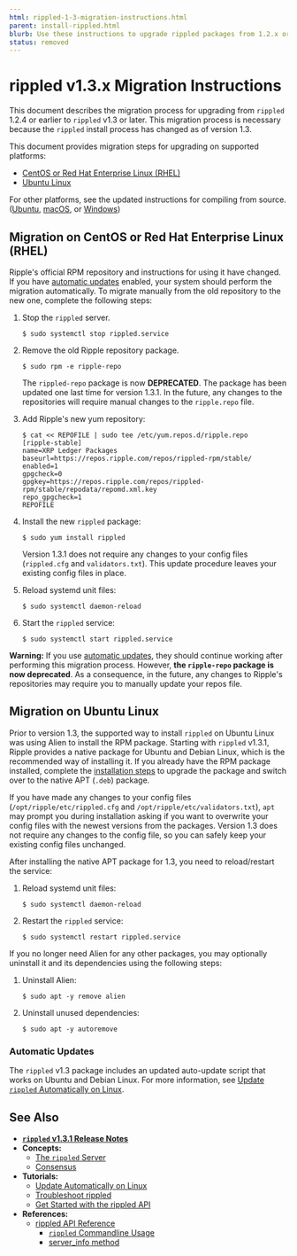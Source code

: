 ```yaml
---
html: rippled-1-3-migration-instructions.html
parent: install-rippled.html
blurb: Use these instructions to upgrade rippled packages from 1.2.x or below to 1.3.x or higher.
status: removed
---
```

# rippled v1.3.x Migration Instructions

This document describes the migration process for upgrading from `rippled` 1.2.4 or earlier to `rippled` v1.3 or later. This migration process is necessary because the `rippled` install process has changed as of version 1.3.

This document provides migration steps for upgrading on supported platforms:

- [CentOS or Red Hat Enterprise Linux (RHEL)](#migration-on-centos-or-red-hat-enterprise-linux-rhel)
- [Ubuntu Linux](#migration-on-ubuntu-linux)

For other platforms, see the updated instructions for compiling from source. ([Ubuntu](build-run-rippled-ubuntu.html), [macOS](build-run-rippled-macos.html), or [Windows](https://github.com/XRPLF/rippled/tree/develop/Builds/VisualStudio2017))


## Migration on CentOS or Red Hat Enterprise Linux (RHEL)

Ripple's official RPM repository and instructions for using it have changed. If you have [automatic updates](update-rippled-automatically-on-linux.md) enabled, your system should perform the migration automatically. To migrate manually from the old repository to the new one, complete the following steps:

1. Stop the `rippled` server.

    ```
    $ sudo systemctl stop rippled.service
    ```

2. Remove the old Ripple repository package.

    ```
    $ sudo rpm -e ripple-repo
    ```

    The `rippled-repo` package is now **DEPRECATED**. The package has been updated one last time for version 1.3.1. In the future, any changes to the repositories will require manual changes to the `ripple.repo` file. <!-- STYLE_OVERRIDE: will -->

3. Add Ripple's new yum repository:

    ```
    $ cat << REPOFILE | sudo tee /etc/yum.repos.d/ripple.repo
    [ripple-stable]
    name=XRP Ledger Packages
    baseurl=https://repos.ripple.com/repos/rippled-rpm/stable/
    enabled=1
    gpgcheck=0
    gpgkey=https://repos.ripple.com/repos/rippled-rpm/stable/repodata/repomd.xml.key
    repo_gpgcheck=1
    REPOFILE
    ```

4. Install the new `rippled` package:

    ```
    $ sudo yum install rippled
    ```

    Version 1.3.1 does not require any changes to your config files (`rippled.cfg` and `validators.txt`). This update procedure leaves your existing config files in place.

5. Reload systemd unit files:

    ```
    $ sudo systemctl daemon-reload
    ```

6. Start the `rippled` service:

    ```
    $ sudo systemctl start rippled.service
    ```


**Warning:** If you use [automatic updates](update-rippled-automatically-on-linux.md), they should continue working after performing this migration process. However, **the `ripple-repo` package is now deprecated**. As a consequence, in the future, any changes to Ripple's repositories may require you to manually update your repos file.


## Migration on Ubuntu Linux

Prior to version 1.3, the supported way to install `rippled` on Ubuntu Linux was using Alien to install the RPM package. Starting with `rippled` v1.3.1, Ripple provides a native package for Ubuntu and Debian Linux, which is the recommended way of installing it. If you already have the RPM package installed, complete the [installation steps](install-rippled-on-ubuntu.md) to upgrade the package and switch over to the native APT (`.deb`) package.

If you have made any changes to your config files (`/opt/ripple/etc/rippled.cfg` and `/opt/ripple/etc/validators.txt`), `apt` may prompt you during installation asking if you want to overwrite your config files with the newest versions from the packages. Version 1.3 does not require any changes to the config file, so you can safely keep your existing config files unchanged.

After installing the native APT package for 1.3, you need to reload/restart the service:

1. Reload systemd unit files:

    ```
    $ sudo systemctl daemon-reload
    ```

2. Restart the `rippled` service:

    ```
    $ sudo systemctl restart rippled.service
    ```

If you no longer need Alien for any other packages, you may optionally uninstall it and its dependencies using the following steps:

1. Uninstall Alien:

    ```
    $ sudo apt -y remove alien
    ```

2. Uninstall unused dependencies:

    ```
    $ sudo apt -y autoremove
    ```

### Automatic Updates

The `rippled` v1.3 package includes an updated auto-update script that works on Ubuntu and Debian Linux. For more information, see [Update `rippled` Automatically on Linux](update-rippled-automatically-on-linux.md).

## See Also

- **[`rippled` v1.3.1 Release Notes](https://github.com/XRPLF/rippled/releases/1.3.1)**
- **Concepts:**
    - [The `rippled` Server](xrpl-servers.html)
    - [Consensus](../../concepts/consensus-protocol/index.md)
- **Tutorials:**
    - [Update Automatically on Linux](update-rippled-automatically-on-linux.md)
    - [Troubleshoot rippled](../troubleshooting/index.md)
    - [Get Started with the rippled API](../../tutorials/get-started/get-started-using-http-websocket-apis.md)
- **References:**
    - [rippled API Reference](../../references/http-websocket-apis/index.md)
        - [`rippled` Commandline Usage](../commandline-usage.md)
        - [server_info method](../../references/http-websocket-apis/public-api-methods/server-info-methods/server_info.md)
